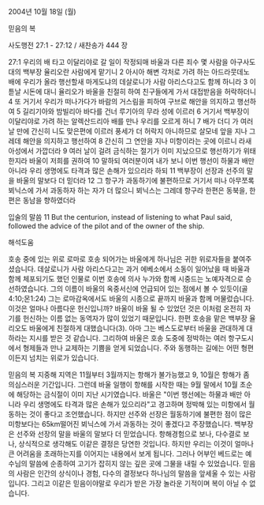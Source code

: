 2004년 10월 18일 (월)

믿음의 복



사도행전 27:1 - 27:12 / 새찬송가 444 장


27:1 우리의 배 타고 이달리야로 갈 일이 작정되매 바울과 다른 죄수 몇 사람을 아구사도대의 백부장 율리오란 사람에게 맡기니 2 아시아 해변 각처로 가려 하는 아드라뭇데노 배에 우리가 올라 행선할새 마게도냐의 데살로니가 사람 아리스다고도 함께 하니라 3 이튿날 시돈에 대니 율리오가 바울을 친절히 하여 친구들에게 가서 대접받음을 허락하더니 4 또 거기서 우리가 떠나가다가 바람의 거스림을 피하여 구브로 해안을 의지하고 행선하여 5 길리기아와 밤빌리아 바다를 건너 루기아의 무라 성에 이르러 6 거기서 백부장이 이달리야로 가려 하는 알렉산드리아 배를 만나 우리를 오르게 하니 7 배가 더디 가 여러 날 만에 간신히 니도 맞은편에 이르러 풍세가 더 허락지 아니하므로 살모네 앞을 지나 그레데 해안을 의지하고 행선하여 8 간신히 그 연안을 지나 미항이라는 곳에 이르니 라새아성에서 가깝더라 9 여러 날이 걸려 금식하는 절기가 이미 지났으므로 행선하기가 위태한지라 바울이 저희를 권하여 10 말하되 여러분이여 내가 보니 이번 행선이 하물과 배만 아니라 우리 생명에도 타격과 많은 손해가 있으리라 하되 11 백부장이 선장과 선주의 말을 바울의 말보다 더 믿더라 12 그 항구가 과동하기에 불편하므로 거기서 떠나 아무쪼록 뵈닉스에 가서 과동하자 하는 자가 더 많으니 뵈닉스는 그레데 항구라 한편은 동북을, 한편은 동남을 향하였더라

입술의 말씀
11 But the centurion, instead of listening to what Paul said, followed the advice of the pilot and of the owner of the ship.

해석도움





호송 중에 있는 위로
로마로 호송 되어가는 바울에게 하나님은 귀한 위로자들을 붙여주셨습니다. 데살로니가 사람 아리스다고는 과거 에베소에서 소동이 일어났을 때 바울과 함께 체포되기도 했던 인물로 이번 호송에 의사 누가와 함께 시중드는 노예자격으로 승선하였습니다. 그의 이름이 바울의 옥중서신에 언급되어 있는 점에서 볼 수 있듯이(골4:10;몬1:24) 그는 로마감옥에서도 바울의 시종으로 끝까지 바울과 함께 머물렀습니다. 이것은 얼마나 아름다운 헌신입니까? 바울이 바울 될 수 있었던 것은 이처럼 온전히 자기를 헌신하는 이름 없는 동역자가 많이 있었기 때문입니다. 한편 호송을 맡은 백부장 율리오도 바울에게 친절하게 대했습니다(3). 아마 그는 베스도로부터 바울을 관대하게 대하라는 지시를 받은 것 같습니다. 그리하여 바울은 호송 도중에 정박하는 여러 항구도시에서 형제들과 만나 교제하는 기쁨을 얻게 되었습니다. 주와 동행하는 길에는 어떤 형편이든지 넘치는 위로가 있습니다.  

믿음의 복
지중해 지역은 11월부터 3월까지는 항해가 불가능했고 9, 10월은 항해가 좀 의심스러운 기간입니다. 그런데 바울 일행이 항해를 시작한 때는 9월 말에서 10월 초순에 해당하는 금식절이 이미 지난 시기였습니다. 바울은 "이번 행선에는 하물과 배만 아니라 우리 생명에도 타격과 많은 손해가 있으리라"고 경고하며 정박해 있는 미항에서 월동하는 것이 좋다고 조언했습니다. 하지만 선주와 선장은 월동하기에 불편한 점이 많은 미항보다는 65km떨어진 뵈닉스에 가서 과동하는 것이 좋겠다고 주장했습니다. 백부장은 선주와 선장의 말을 바울의 말보다 더 믿었습니다. 항해경험으로 보나, 다수결로 보나, 상식적으로 생각해도 이같은 결정은 당연한 것입니다. 하지만 우리는 이것이 얼마나 큰 어려움을 초래하는지를 이어지는 내용에서 보게 됩니다. 그러나 어부인 베드로는 예수님의 말씀에 순종하여 고기가 잡히지 않는 깊은 곳에 그물을 내릴 수 있었습니다. 믿음의 사람은 인간의 상식이나 경험, 다수의 결정보다 하나님의 말씀을 앞세울 수 있는 사람입니다. 그리고 이같은 믿음이야말로 우리가 받은 가장 놀라운 기적이며 복이 아닐 수 없습니다.